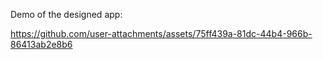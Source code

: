 Demo of the designed app:


https://github.com/user-attachments/assets/75ff439a-81dc-44b4-966b-86413ab2e8b6

